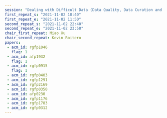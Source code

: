 ```yaml
---
session: "Dealing with Difficult Data (Data Quality, Data Curation and De-noising)"
first_repeat_s: "2021-11-02 10:40" 
first_repeat_e: "2021-11-02 11:50" 
second_repeat_s: "2021-11-02 22:40" 
second_repeat_e: "2021-11-02 23:50" 
chair_first_repeat: Miao Xu
chair_second_repeat: Kevin Roitero
papers:
 - acm_id: rgfp1046
   flag: 1
 - acm_id: afp1932
   flag: 1
 - acm_id: rgfp0915
   flag: 1
 - acm_id: rgfp0403
 - acm_id: rgfp1291
 - acm_id: rgfp2169
 - acm_id: rgfp0350
 - acm_id: afp0230
 - acm_id: rgfp1176
 - acm_id: rgfp1783
 - acm_id: rgfp0312
---
```

